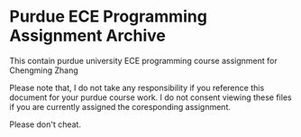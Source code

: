 # Purdue ECE Programming Assignment Archive

This contain purdue university ECE programming course assignment for Chengming Zhang

Please note that, I do not take any responsibility if you reference this document for your purdue course work. I do not consent viewing these files if you are currently assigned the coresponding assignment.  

Please don't cheat.
